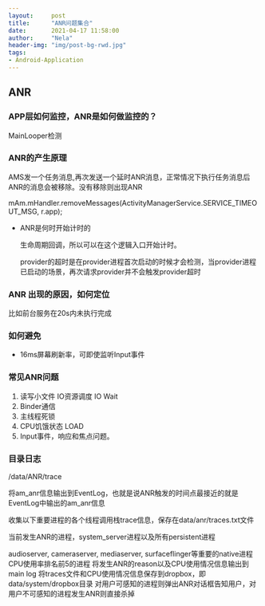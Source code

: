 ```yaml
---
layout:     post
title:      "ANR问题集合"
date:       2021-04-17 11:58:00
author:     "Nela"
header-img: "img/post-bg-rwd.jpg"
tags:
- Android-Application
---
```


## ANR 


### APP层如何监控，ANR是如何做监控的？

MainLooper检测

### ANR的产生原理

AMS发一个任务消息,再次发送一个延时ANR消息，正常情况下执行任务消息后ANR的消息会被移除。没有移除则出现ANR

mAm.mHandler.removeMessages(ActivityManagerService.SERVICE_TIMEOUT_MSG, r.app);

- ANR是何时开始计时的

  生命周期回调，所以可以在这个逻辑入口开始计时。
  
  provider的超时是在provider进程首次启动的时候才会检测，当provider进程已启动的场景，再次请求provider并不会触发provider超时

### ANR 出现的原因，如何定位  

比如前台服务在20s内未执行完成

### 如何避免

- 16ms屏幕刷新率，可即使监听Input事件

### 常见ANR问题

1. 读写小文件 IO资源调度 IO Wait
2. Binder通信
3. 主线程死锁
4. CPU饥饿状态 LOAD
5. Input事件，响应和焦点问题。

### 目录日志

/data/ANR/trace

将am_anr信息输出到EventLog，也就是说ANR触发的时间点最接近的就是EventLog中输出的am_anr信息

收集以下重要进程的各个线程调用栈trace信息，保存在data/anr/traces.txt文件

当前发生ANR的进程，system_server进程以及所有persistent进程

audioserver, cameraserver, mediaserver, surfaceflinger等重要的native进程
CPU使用率排名前5的进程
将发生ANR的reason以及CPU使用情况信息输出到main log
将traces文件和CPU使用情况信息保存到dropbox，即data/system/dropbox目录
对用户可感知的进程则弹出ANR对话框告知用户，对用户不可感知的进程发生ANR则直接杀掉